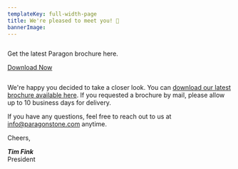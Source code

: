 ```yaml
---
templateKey: full-width-page
title: We're pleased to meet you! 👋
bannerImage:
---
```


<div class="columns">
  <div class="column is-half">
    <article class="message is-primary">
      <div class="message-body">
        <p>
          Get the latest Paragon brochure here.
        </p>
        <p>
          <a class="button" href="/img/Paragon-Stone-Brochure.pdf">Download Now</a>
        </p>
      </div>
    </article>
  </div>
</div>

We're happy you decided to take a closer look. You can [download our latest brochure available here](/img/Paragon-Stone-Brochure.pdf). If you requested a brochure by mail, please allow up to 10 business days for delivery.

If you have any questions, feel free to reach out to us at [info@paragonstone.com](mailto:info@paragonstone.com) anytime.

Cheers,

_**Tim Fink**_<br/>
President